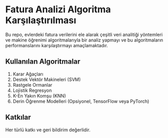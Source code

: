 # Fatura Analizi Algoritma Karşılaştırılması

Bu repo, evlerdeki fatura verilerini ele alarak çeşitli veri analitiği yöntemleri ve makine öğrenimi algoritmalarıyla bir analiz yapmayı ve bu algoritmaların performanslarını karşılaştırmayı amaçlamaktadır.

## Kullanılan Algoritmalar

1. Karar Ağaçları
2. Destek Vektör Makineleri (SVM)
3. Rastgele Ormanlar
4. Lojistik Regresyon
5. K-En Yakın Komşu (KNN)
6. Derin Öğrenme Modelleri (Opsiyonel, TensorFlow veya PyTorch)

## Katkılar
Her türlü katkı ve geri bildirim değerlidir.


